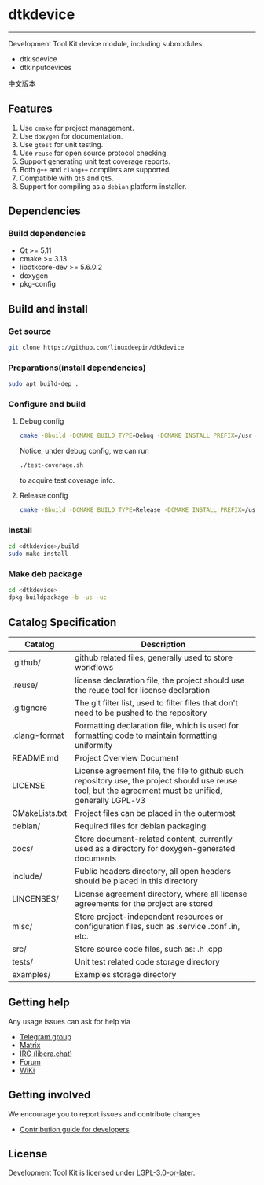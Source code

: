 # dtkdevice

------------
Development Tool Kit device module, including submodules:

* dtklsdevice
* dtkinputdevices

[中文版本](README.zh_CN.md)

## Features

1. Use `cmake` for project management.
2. Use `doxygen` for documentation.
3. Use `gtest` for unit testing.
4. Use `reuse` for open source protocol checking.
5. Support generating unit test coverage reports.
6. Both `g++` and `clang++` compilers are supported.
7. Compatible with `Qt6` and `Qt5`.
8. Support for compiling as a `debian` platform installer.

## Dependencies

### Build dependencies

* Qt >= 5.11
* cmake >= 3.13
* libdtkcore-dev >= 5.6.0.2
* doxygen
* pkg-config

## Build and install

### Get source

```bash
git clone https://github.com/linuxdeepin/dtkdevice
```

### Preparations(install dependencies)

```bash
sudo apt build-dep .
```

### Configure and build

1. Debug config

    ```bash
    cmake -Bbuild -DCMAKE_BUILD_TYPE=Debug -DCMAKE_INSTALL_PREFIX=/usr && cmake --build build
    ```

    Notice, under debug config, we can run

    ```bash
    ./test-coverage.sh
    ```

    to acquire test coverage info.
2. Release config

    ```bash
    cmake -Bbuild -DCMAKE_BUILD_TYPE=Release -DCMAKE_INSTALL_PREFIX=/usr && cmake --build build
    ```

### Install

```bash
cd <dtkdevice>/build
sudo make install
```

### Make deb package

```bash
cd <dtkdevice>
dpkg-buildpackage -b -us -uc
```

## Catalog Specification

 **Catalog**           | **Description**
------------------|---------------------------------------------------------
 .github/         | github related files, generally used to store workflows
 .reuse/          | license declaration file, the project should use the reuse tool for license declaration
 .gitignore       | The git filter list, used to filter files that don't need to be pushed to the repository
 .clang-format    | Formatting declaration file, which is used for formatting code to maintain formatting uniformity
 README.md        | Project Overview Document
 LICENSE          | License agreement file, the file to github such repository use, the project should use reuse tool, but the agreement must be unified, generally LGPL-v3
 CMakeLists.txt   | Project files can be placed in the outermost
 debian/          | Required files for debian packaging
 docs/            | Store document-related content, currently used as a directory for doxygen-generated documents
 include/         | Public headers directory, all open headers should be placed in this directory
 LINCENSES/       | License agreement directory, where all license agreements for the project are stored
 misc/            | Store project-independent resources or configuration files, such as .service .conf .in, etc.
 src/             | Store source code files, such as: .h .cpp
 tests/           | Unit test related code storage directory
 examples/        | Examples storage directory

## Getting help

Any usage issues can ask for help via

* [Telegram group](https://t.me/deepin)
* [Matrix](https://matrix.to/#/#deepin-community:matrix.org)
* [IRC (libera.chat)](https://web.libera.chat/#deepin-community)
* [Forum](https://bbs.deepin.org)
* [WiKi](https://wiki.deepin.org/)

## Getting involved

We encourage you to report issues and contribute changes

* [Contribution guide for developers](https://github.com/linuxdeepin/developer-center/wiki/Contribution-Guidelines-for-Developers-en).

## License

Development Tool Kit is licensed under [LGPL-3.0-or-later](LICENSE).
